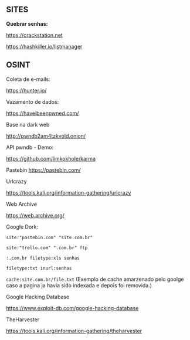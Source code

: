 ## SITES 


**Quebrar senhas:**

https://crackstation.net

https://hashkiller.io/listmanager

## OSINT

Coleta de e-mails:

https://hunter.io/

Vazamento de dados:

https://haveibeenpwned.com/

Base na dark web

http://pwndb2am4tzkvold.onion/

API pwndb - Demo:

https://github.com/limkokhole/karma

Pastebin
https://pastebin.com/

Urlcrazy

https://tools.kali.org/information-gathering/urlcrazy

Web Archive

https://web.archive.org/


Google Dork:

``` site:"pastebin.com" "site.com.br" ```

``` site:"trello.com" ".com.br" ftp ```

``` :.com.br filetype:xls senhas ```

``` filetype:txt inurl:senhas ```

``` cache:site.com.br/file.txt ```  (Exemplo de cache amarzenado pelo goolge caso a pagina ja havia sido indexada e depois foi removida.)

Google Hacking Database

https://www.exploit-db.com/google-hacking-database

TheHarvester

https://tools.kali.org/information-gathering/theharvester


